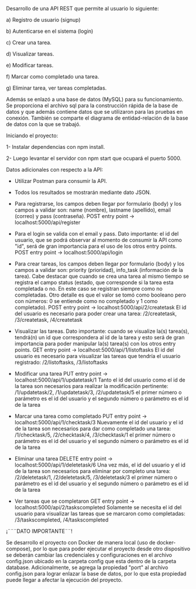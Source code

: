 Desarrollo de una API REST que permite al usuario lo siguiente:

a) Registro de usuario (signup)

b) Autenticarse en el sistema (login)

c) Crear una tarea.

d) Visualizar tareas.

e) Modificar tareas.

f) Marcar como completado una tarea.

g) Eliminar tarea, ver tareas completadas.

Además se enlazó a una base de datos (MySQL) para su funcionamiento. Se proporciona el archivo sql para la construcción rápida de la base de datos y que además contiene datos que se utilizaron para las pruebas en conexión. También se comparte el diagrama de entidad-relación de la base de datos con la que se trabajó.

Iniciando el proyecto: 

1- Instalar dependencias con npm install.

2- Luego levantar el servidor con npm start que ocupará el puerto 5000.

Datos adicionales con respecto a la API:

- Utilizar Postman para consumir la API.

- Todos los resultados se mostrarán mediante dato JSON.

- Para registrarse, los campos deben llegar por formulario (body) y los campos a validar son: name (nombre), lastname (apellido), email (correo) y pass (contraseña).
POST entry point -> localhost:5000/api/register

- Para el login se valida con el email y pass. Dato importante: el id del usuario, que se podrá observar al momento de consumir la API como "id", será de gran importancia para el uso de los otros entry points.
POST entry point -> localhost:5000/api/login

- Para crear tareas, los campos deben llegar por formulario (body) y los campos a validar son: priority (prioridad), info_task (información de la tarea). Cabe destacar que cuando se crea una tarea al mismo tiempo se registra el campo status (estado, que corresponde si la tarea esta completada o no. En este caso se registran siempre como no completadas. Otro detalle es que el valor se tomó como booleano pero con números: 0 se entiende como no completado y 1 como completado).
POST entry point -> localhost:5000/api/2/createtask El id del usuario es necesario para poder crear una tarea: /2/createtask, /3/createtask, /4/createtask

- Visualizar las tareas. Dato importante: cuando se visualize la(s) tarea(s), tendrá(n) un id que correspondera al id de la tarea y esto será de gran importancia para poder manipular la(s) tarea(s) con los otros entry points.
GET entry point -> localhost:5000/api/1/listoftasks El id del usuario es necesario para visualizar las tareas que tendría el usuario registrado: /2/listoftasks, /3/listoftasks 

- Modificar una tarea
PUT entry point -> localhost:5000/api/1/updatetask/1 Tanto el id del usuario como el id de la tarea son necesarios para realizar la modificación pertinente: /1/updatetask/2, /1/updatetask/3, /2/updatetask/5 el primer número o parámetro es el id del usuario y el segundo número o parámetro es el id de la tarea

- Marcar una tarea como completado
PUT entry point -> localhost:5000/api/1/checktask/3 Nuevamente el id del usuario y el id de la tarea son necesarios para dar como completado una tarea: /1/checktask/5, /2/checktask/4, /3/checktask/1 el primer número o parámetro es el id del usuario y el segundo número o parámetro es el id de la tarea

- Eliminar una tarea
DELETE entry point -> localhost:5000/api/1/deletetask/6 Una vez más, el id del usuario y el id de la tarea son necesarios para eliminar por completo una tarea: /2/deletetask/1, /2/deletetask/5, /3/deletetask/3 el primer número o parámetro es el id del usuario y el segundo número o parámetro es el id de la tarea

- Ver tareas que se completaron
GET entry point -> localhost:5000/api/2/taskscompleted Solamente se necesita el id del usuario para visualizar las tareas que se marcaron como completadas: /3/taskscompleted, /4/taskscompleted

¡¨¨¨DATO IMPORTANTE¨¨!

Se desarrollo el proyecto con Docker de manera local (uso de docker-compose), por lo que para poder ejecutar el proyecto desde otro dispositivo se deberán cambiar las credenciales y configuraciones en el archivo config.json ubicado en la carpeta config que esta dentro de la carpeta database. Adicionalmente, se agrega la propiedad "port" al archivo config.json para lograr enlazar la base de datos, por lo que esta propiedad puede llegar a afectar la ejecución del proyecto. 